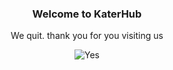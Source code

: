 <div align="center">
  <h3>Welcome to KaterHub</h3>
  <p class="discription">We quit. thank you for you visiting us</p>
  <p align="center"> <img src="https://komarev.com/ghpvc/?username=Colin4President&label=Profile%20views&color=0e75b6&style=flat" alt="Yes" /> </p>
</div>
